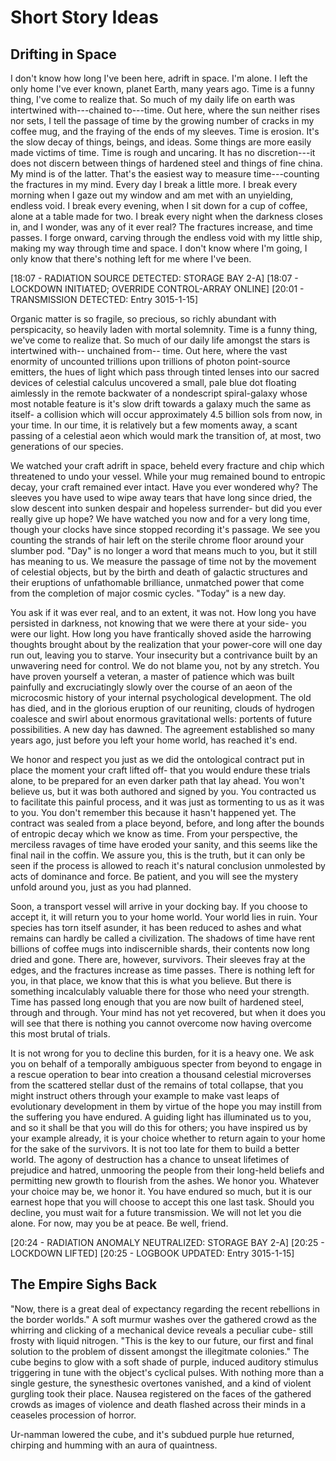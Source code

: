 # Short Story Ideas

## Drifting in Space 

I don't know how long I've been here, adrift in space. I'm alone. I left
the only home I've ever known, planet Earth, many years ago. Time is a
funny thing, I've come to realize that. So much of my daily life on earth
was intertwined with---chained to---time. Out here, where the sun neither
rises nor sets, I tell the passage of time by the growing number of cracks
in my coffee mug, and the fraying of the ends of my sleeves. Time is
erosion. It's the slow decay of things, beings, and ideas. Some things are
more easily made victims of time. Time is rough and uncaring. It has no
discretion---it does not discern between things of hardened steel and
things of fine china. My mind is of the latter. That's the easiest way to
measure time---counting the fractures in my mind. Every day I break a
little more. I break every morning when I gaze out my window and am met
with an unyielding, endless void. I break every evening, when I sit down
for a cup of coffee, alone at a table made for two. I break every night
when the darkness closes in, and I wonder, was any of it ever real? The
fractures increase, and time passes. I forge onward, carving through the
endless void with my little ship, making my way through time and space. I
don't know where I'm going, I only know that there's nothing left for me
where I've been.

[18:07 - RADIATION SOURCE DETECTED: STORAGE BAY 2-A]
[18:07 - LOCKDOWN INITIATED; OVERRIDE CONTROL-ARRAY ONLINE]
[20:01 - TRANSMISSION DETECTED: Entry 3015-1-15]

Organic matter is so fragile, so precious, so richly abundant with
perspicacity, so heavily laden with mortal solemnity. Time is a funny
thing, we've come to realize that. So much of our daily life amongst the
stars is intertwined with-- unchained from-- time. Out here, where the
vast enormity of uncounted trillions upon trillions of photon point-source
emitters, the hues of light which pass through tinted lenses into our
sacred devices of celestial calculus uncovered a small, pale blue dot
floating aimlessly in the remote backwater of a nondescript spiral-galaxy
whose most notable feature is it's slow drift towards a galaxy much the
same as itself- a collision which will occur approximately 4.5 billion
sols from now, in your time. In our time, it is relatively but a few
moments away, a scant passing of a celestial aeon which would mark the
transition of, at most, two generations of our species. 

We watched your craft adrift in space, beheld every fracture and chip
which threatened to undo your vessel. While your mug remained bound to
entropic decay, your craft remained ever intact. Have you ever wondered
why? The sleeves you have used to wipe away tears that have long since
dried, the slow descent into sunken despair and hopeless surrender- but
did you ever really give up hope? We have watched you now and for a very
long time, though your clocks have since stopped recording it's passage.
We see you counting the strands of hair left on the sterile chrome floor
around your slumber pod. "Day" is no longer a word that means much to you,
but it still has meaning to us. We measure the passage of time not by the
movement of celestial objects, but by the birth and death of galactic
structures and their eruptions of unfathomable brilliance, unmatched power
that come from the completion of major cosmic cycles. "Today" is a new
day.

You ask if it was ever real, and to an extent, it was not. How long you
have persisted in darkness, not knowing that we were there at your side-
you were our light. How long you have frantically shoved aside the
harrowing thoughts brought about by the realization that your power-core
will one day run out, leaving you to starve. Your insecurity but a
contrivance built by an unwavering need for control. We do not blame you,
not by any stretch. You have proven yourself a veteran, a master of
patience which was built painfully and excruciatingly slowly over the
course of an aeon of the microcosmic history of your internal
psychological development. The old has died, and in the glorious eruption
of our reuniting, clouds of hydrogen coalesce and swirl about enormous
gravitational wells: portents of future possibilities. A new day has
dawned. The agreement established so many years ago, just before you left
your home world, has reached it's end.

We honor and respect you just as we did the ontological contract put in
place the moment your craft lifted off- that you would endure these trials
alone, to be prepared for an even darker path that lay ahead. You won't
believe us, but it was both authored and signed by you. You contracted us
to facilitate this painful process, and it was just as tormenting to us as
it was to you. You don't remember this because it hasn't happened yet. The
contract was sealed from a place beyond, before, and long after the bounds
of entropic decay which we know as time. From your perspective, the
merciless ravages of time have eroded your sanity, and this seems like the
final nail in the coffin. We assure you, this is the truth, but it can
only be seen if the process is allowed to reach it's natural conclusion
unmolested by acts of dominance and force. Be patient, and you will see
the mystery unfold around you, just as you had planned.

Soon, a transport vessel will arrive in your docking bay. If you choose to
accept it, it will return you to your home world. Your world lies in ruin.
Your species has torn itself asunder, it has been reduced to ashes and
what remains can hardly be called a civilization. The shadows of time have
rent billions of coffee mugs into indiscernible shards, their contents now
long dried and gone. There are, however, survivors. Their sleeves fray at
the edges, and the fractures increase as time passes. There is nothing
left for you, in that place, we know that this is what you believe. But
there is something incalculably valuable there for those who need your
strength. Time has passed long enough that you are now built of hardened
steel, through and through. Your mind has not yet recovered, but when it
does you will see that there is nothing you cannot overcome now having
overcome this most brutal of trials.

It is not wrong for you to decline this burden, for it is a heavy one. We
ask you on behalf of a temporally ambiguous specter from beyond to engage
in a rescue operation to bear into creation a thousand celestial
microverses from the scattered stellar dust of the remains of total
collapse, that you might instruct others through your example to make vast
leaps of evolutionary development in them by virtue of the hope you may
instill from the suffering you have endured. A guiding light has
illuminated us to you, and so it shall be that you will do this for
others; you have inspired us by your example already, it is your choice
whether to return again to your home for the sake of the survivors. It is
not too late for them to build a better world. The agony of destruction
has a chance to unseat lifetimes of prejudice and hatred, unmooring the
people from their long-held beliefs and permitting new growth to flourish
from the ashes. We honor you. Whatever your choice may be, we honor it.
You have endured so much, but it is our earnest hope that you will choose
to accept this one last task. Should you decline, you must wait for a
future transmission. We will not let you die alone. For now, may you be at
peace. Be well, friend.

[20:24 - RADIATION ANOMALY NEUTRALIZED: STORAGE BAY 2-A]
[20:25 - LOCKDOWN LIFTED]
[20:25 - LOGBOOK UPDATED: Entry 3015-1-15]

## The Empire Sighs Back

"Now, there is a great deal of expectancy regarding the recent rebellions
in the border worlds." A soft murmur washes over the gathered crowd as the
whirring and clicking of a mechanical device reveals a peculiar cube-
still frosty with liquid nitrogen. "This is the key to our future, our
first and final solution to the problem of dissent amongst the illegitmate
colonies." The cube begins to glow with a soft shade of purple, induced
auditory stimulus triggering in tune with the object's cyclical pulses.
With nothing more than a single gesture, the synesthesic overtones
vanished, and a kind of violent gurgling took their place. Nausea
registered on the faces of the gathered crowds as images of violence and
death flashed across their minds in a ceaseles procession of horror.

Ur-namman lowered the cube, and it's subdued purple hue returned, chirping
and humming with an aura of quaintness. 
